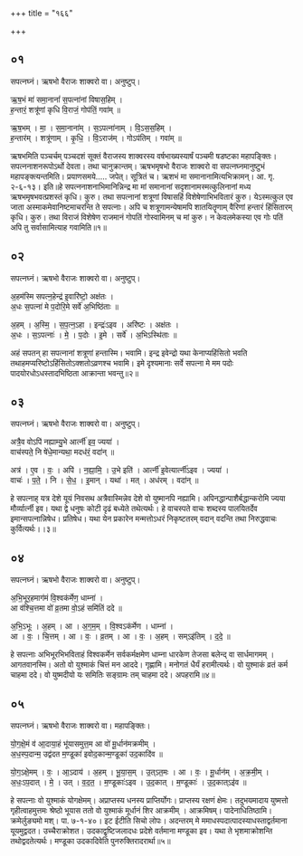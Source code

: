 +++
title = "१६६"

+++


## ०१
सपत्नघ्नं। ऋषभो वैराजः शाक्वरो वा। अनुष्टुप्।

ऋ॒ष॒भं मा॑ समा॒नानां॑ स॒पत्ना॑नां विषास॒हिम् ।  
ह॒न्तारं॒ शत्रू॑णां कृधि वि॒राजं॒ गोप॑तिं॒ गवा॑म् ॥

ऋ॒ष॒भम् । मा॒ । स॒मा॒नाना॑म् । स॒ऽपत्ना॑नाम् । वि॒ऽस॒स॒हिम् ।  
ह॒न्तार॑म् । शत्रू॑णाम् । कृ॒धि॒ । वि॒ऽराज॑म् । गोऽप॑तिम् । गवा॑म् ॥

ऋषभमिति पञ्चर्चम् पञ्चदशं सूक्तं वैराजस्य शाक्वरस्य वर्षभाख्यस्यार्षं पञ्चमी षडष्टका महापङ्क्तिः। सपत्ननाशनरूपोऽर्थो देवता। तथा चानुक्रान्तम्। ऋषभमृषभो वैराजः शाक्वरो वा सपत्नघ्नमानुष्टुभं महापङ्क्त्यन्तमिति। प्रयाणसमये..... जपेत्। सूत्रितं च। ऋशभं मा समानानामित्यभिक्रामन्। आ. गृ. २-६-१३। इति॥हे सपत्ननाशनाभिमानिन्निन्द्र मा मां समानानां सदृशानामस्मत्कुलिनानां मध्य ऋषभमृषभवत्प्रशस्तं कृधि। कुरु। तथा सपत्नानां शत्रूणां विषासहिं विशेषेणाभिभवितारं कुरु। येऽस्मत्कुल एव जाता अस्माकमेवानिष्टमाचरन्ति ते सपत्नाः। अपि च शत्रूणामन्येषामपि शातयितॄणाम् वैरिणां हन्तारं हिंसितारम् कृधि। कुरु। तथा विराजं विशेषेण राजमानं गोपतिं गोस्वामिनम् च मां कुरु। न केवलमेकस्या एव गोः पतिं अपि तु सर्वासामित्याह गवामिति॥१॥

## ०२
सपत्नघ्नं। ऋषभो वैराजः शाक्वरो वा। अनुष्टुप्।

अ॒हम॑स्मि सपत्न॒हेन्द्र॑ इ॒वारि॑ष्टो॒ अक्ष॑तः ।  
अ॒धः स॒पत्ना॑ मे प॒दोरि॒मे सर्वे॑ अ॒भिष्ठि॑ताः ॥

अ॒हम् । अ॒स्मि॒ । स॒प॒त्न॒ऽहा । इन्द्रः॑ऽइव । अरि॑ष्टः । अक्ष॑तः ।  
अ॒धः । स॒ऽपत्नाः॑ । मे॒ । प॒दोः । इ॒मे । सर्वे॑ । अ॒भिऽस्थि॑ताः ॥

अहं सपतन् हा सपत्नानां शत्रूणां हन्तास्मि। भवामि। इन्द्र इवेन्द्रो यथा केनाप्यहिंसितो भवति तथाहमप्यरिष्टोऽहिंसितोऽक्शतोऽव्रणश्च भवामि। इमे दृश्यमानाः सर्वे सपत्ना मे मम पदोः पादयोरधोऽधस्तादभिष्ठिता आक्रान्ता भवन्तु॥२॥

## ०३
सपत्नघ्नं। ऋषभो वैराजः शाक्वरो वा। अनुष्टुप्।

अत्रै॒व वोऽपि॑ नह्याम्यु॒भे आर्त्नी॑ इव॒ ज्यया॑ ।  
वाच॑स्पते॒ नि षे॑धे॒मान्यथा॒ मदध॑रं॒ वदा॑न् ॥

अत्र॑ । ए॒व । वः॒ । अपि॑ । न॒ह्या॒मि॒ । उ॒भे इति॑ । आर्त्नी॑ इ॒वेत्यार्त्नी॑ऽइव । ज्यया॑ ।  
वाचः॑ । प॒ते॒ । नि । से॒ध॒ । इ॒मान् । यथा॑ । मत् । अध॑रम् । वदा॑न् ॥

हे सपत्नाह् यत्र देशे यूयं निवसथ अत्रैवास्मिन्नेव देशे वो युष्मानपि नह्यामि। अपिनद्धान्पाशैर्बद्धान्करोमि ज्यया मौर्व्यार्त्नी इव। यथा द्वे धनुषः कोटी दृढं बध्येते तथेत्यर्थः। हे वाचस्पते वाचः शब्दस्य पालयितर्देव इमान्सपत्नान्निषेध। प्रतिषेध। यथा येन प्रकारेन मन्मत्तोऽधरं निकृष्टतरम् वदान् वदन्ति तथा निरुद्धवाचः कुर्वित्यर्थः।।३॥

## ०४
सपत्नघ्नं। ऋषभो वैराजः शाक्वरो वा। अनुष्टुप्।

अ॒भि॒भूर॒हमाग॑मं वि॒श्वक॑र्मेण॒ धाम्ना॑ ।  
आ व॑श्चि॒त्तमा वो॑ व्र॒तमा वो॒ऽहं समि॑तिं ददे ॥

अ॒भि॒ऽभूः । अ॒हम् । आ । अ॒ग॒म॒म् । वि॒श्वऽक॑र्मेण । धाम्ना॑ ।  
आ । वः॒ । चि॒त्तम् । आ । वः॒ । व्र॒तम् । आ । वः॒ । अ॒हम् । सम्ऽइ॑तिम् । द॒दे॒ ॥

हे सपत्नाः अभिभूरभिभविताहं विश्वकर्मेन सर्वकर्मक्षमेण धाम्ना धारकेण तेजसा बलेन्द् वा सार्धमागमम् । आगतवानस्मि। अतो वो युश्माकं चित्तं मन आददे। गृह्णामि। मनोगतं धैर्यं हरामीत्यर्थः। वो युश्माकं व्रतं कर्म चाहमा ददे। वो युष्मदीयो यः समितिः सङ्ग्रामः तम् चाहमा ददे। अपहरामि॥४॥

## ०५
सपत्नघ्नं। ऋषभो वैराजः शाक्वरो वा। महापङ्क्तिः।

यो॒ग॒क्षे॒मं व॑ आ॒दाया॒हं भू॑यासमुत्त॒म आ वो॑ मू॒र्धान॑मक्रमीम् ।  
अ॒ध॒स्प॒दान्म॒ उद्व॑दत म॒ण्डूका॑ इवोद॒कान्म॒ण्डूका॑ उद॒कादि॑व ॥

यो॒ग॒ऽक्षे॒मम् । वः॒ । आ॒ऽदाय॑ । अ॒हम् । भू॒या॒स॒म् । उ॒त्ऽत॒मः । आ । वः॒ । मू॒र्धान॑म् । अ॒क्र॒मी॒म् ।  
अ॒धः॒ऽप॒दात् । मे॒ । उत् । व॒द॒त॒ । म॒ण्डूकाः॑ऽइव । उ॒द॒कात् । म॒ण्डूकाः॑ । उ॒द॒कात्ऽइ॑व ॥

हे सपत्नाः वो युश्माकं योगक्षेमम्। अप्राप्तस्य धनस्य प्राप्तिर्योगः। प्राप्तस्य रक्षणं क्षेमः। तदुभयमादाय युष्मत्तो गृहीत्वाहमुत्तमः श्रेष्ठो भूयास ततो वो युश्माकं मूर्धानं शिर आक्रमीम् । आक्रमिषम्। पादेनाधितिष्ठामि। क्रमेर्लुङ्यमो मश्। पा. ७-१-४०। इट ईटीति सिचो लोपः। अदन्तरम् मे ममाधस्पदात्पादस्याधस्ताद्वर्तमाना यूयमुद्वदत। उच्चैराक्रोशत। उदकाद्वृष्टिजलादधः प्रदेशे वर्तमाना मण्डूका इव। यथा ते भृशमाक्रोशन्ति तथोद्वदतेत्यर्थः। मण्डूका उदकादिवेति पुनरुक्तिरादरार्था॥५॥